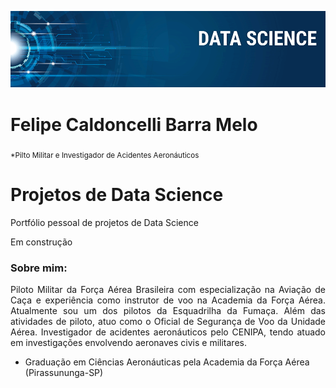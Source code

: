 <p align="center">
  <img src="banner ds.png" >
</p>

# Felipe Caldoncelli Barra Melo
<sub>*Pilto Militar e Investigador de Acidentes Aeronáuticos</sub>

# Projetos de Data Science
Portfólio pessoal de projetos de Data Science

Em construção



### Sobre mim:
<P align="justify">
Piloto Militar da Força Aérea Brasileira com especialização na Aviação de Caça e experiência como instrutor de voo na Academia da Força Aérea. Atualmente sou um dos pilotos da Esquadrilha da Fumaça. Além das atividades de piloto, atuo como o Oficial de Segurança de Voo da Unidade Aérea. Investigador de acidentes aeronáuticos pelo CENIPA, tendo atuado em investigações envolvendo aeronaves civis e militares.
</p>

* Graduação em Ciências Aeronáuticas pela Academia da Força Aérea (Pirassununga-SP)
